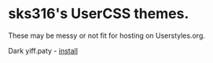 # sks316's UserCSS themes.
These may be messy or not fit for hosting on Userstyles.org.

Dark yiff.paty - [install](https://raw.githubusercontent.com/sks316/usercss/master/yiff.user.css)

